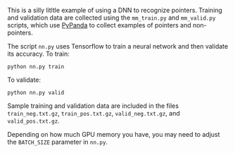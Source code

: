 This is a silly litltle example of using a DNN to recognize pointers.
Training and validation data are collected using the `mm_train.py` and
`mm_valid.py` scripts, which use
[PyPanda](https://github.com/panda-re/panda/tree/master/panda/python) to
collect examples of pointers and non-pointers.

The script `nn.py` uses Tensorflow to train a neural network and then
validate its accuracy. To train:

```
python nn.py train
```

To validate:

```
python nn.py valid
```

Sample training and validation data are included in the files
`train_neg.txt.gz`, `train_pos.txt.gz`, `valid_neg.txt.gz`, and
`valid_pos.txt.gz`.

Depending on how much GPU memory you have, you may need to adjust the
`BATCH_SIZE` parameter in `nn.py`.
